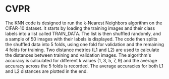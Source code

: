 # CVPR
The KNN code is designed to run the k-Nearest Neighbors algorithm on the CIFAR-10 dataset. It starts by loading the training images and their class labels into a list called TRAIN_DATA. The list is then shuffled randomly, and a sample of 50 images with their labels is displayed. The code then splits the shuffled data into 5 folds, using one fold for validation and the remaining 4 folds for training. Two distance metrics (L1 and L2) are used to calculate the distances between training and validation images. The algorithm's accuracy is calculated for different k values (1, 3, 5, 7, 9) and the average accuracy across the 5 folds is recorded. The average accuracies for both L1 and L2 distances are plotted in the end.
